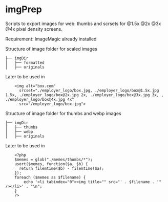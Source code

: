 # imgPrep

Scripts to export images for web: thumbs and scrsets for @1.5x @2x @3x @4x pixel density screens.

Requirement: ImageMagic already installed

Structure of image folder for scaled images

```
├── imgDir
│   ├── formatted
│   ├── originals
```

Later to be used in

        <img alt="box.com"
          srcset="./employer_logo/box.jpg, ./employer_logo/box@1.5x.jpg 1.5x, ./employer_logo/box@2x.jpg 2x, ./employer_logo/box@3x.jpg 3x, , ./employer_logo/box@4x.jpg 4x"
          src="/employer_logo/box.jpg">

Structure of image folder for thumbs and webp images

```
├── imgDir
│   ├── thumbs
│   ├── webp
│   ├── originals
```

Later to be used in

        <?php
        $memes = glob("./memes/thumbs/*");
        usort($memes, function($a, $b) {
          return filemtime($b) - filemtime($a);
        });
        foreach ($memes as $filename) {
            echo '<li tabindex="0"><img title="" src="' . $filename . '" /></li>' . "\n";
        }
        ?>
